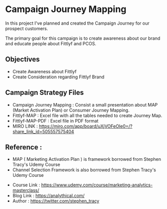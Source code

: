 # Campaign Journey Mapping

In this project I've planned and created the Campaign Journey for our prospect customers.

The primary goal for this campaign is to create awareness about our brand and educate people about Fittlyf and PCOS.

## Objectives

- Create Awareness about Fittlyf
- Create Consideration regarding Fittlyf Brand

## Campaign Strategy Files

-  Campaign Journey Mapping : Consist a small presentation about MAP (Market Activation Plan) or Consumer Journey Mapping.
-  Fittlyf-MAP : Excel file with all the tables needed to create Journey Map.
-  Fittlyf-MAP-PDF : Excel file in PDF format
-  MIRO LINK : https://miro.com/app/board/uXjVOFeOIe0=/?share_link_id=505557575404

## Reference :

- MAP ( Marketing Activation Plan ) is framework borrowed from Stephen Tracy's Udemy Course
- Channel Selection Framework is also borrowed from Stephen Tracy's Udemy Course

* Course Link : https://www.udemy.com/course/marketing-analytics-masterclass/
* Blog Link : https://analythical.com/
* Author : https://twitter.com/stephen_tracy

